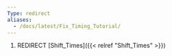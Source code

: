 ```yaml
---
Type: redirect
aliases:
  - /docs/latest/Fix_Timing_Tutorial/
---
```


1. REDIRECT [Shift_Times]({{< relref "Shift_Times" >}})
